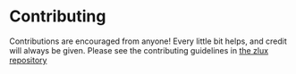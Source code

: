 Contributing
============

Contributions are encouraged from anyone! Every little bit helps, and credit will always be given.
Please see the contributing guidelines in [the zlux repository](https://github.com/zowe/zlux/blob/master/CONTRIBUTING.md)
